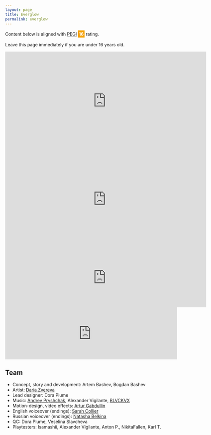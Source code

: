```yaml
---
layout: page
title: Everglow
permalink: everglow
---
```

Content below is aligned with [PEGI](https://pegi.info/) <span style="display: inline-block;background-color:#F5A200;color: #FEFEFE;padding: 3px;"><strong>16 </strong></span> rating.

Leave this page immediately if you are under 16 years old.

<iframe class="frame" width="646" height="315" src="https://www.youtube.com/embed/gWVen_-URGI" title="Everglow Trailer" frameborder="0" allow="accelerometer; autoplay; clipboard-write; encrypted-media; gyroscope; picture-in-picture" allowfullscreen></iframe>
<iframe class="frame" width="646" height="315" src="https://www.youtube.com/embed/2jkrECvRGrQ" title="Everglow OST" frameborder="0" allow="accelerometer; autoplay; clipboard-write; encrypted-media; gyroscope; picture-in-picture" allowfullscreen></iframe>
<iframe class="fill" src="https://store.steampowered.com/widget/1763150/" frameborder="0" width="646" height="190"></iframe>
<iframe class="fill" height="167" frameborder="0" src="https://itch.io/embed/1637622" width="552"><a href="https://aristarhys.itch.io/everglow">Everglow by Aristarhys</a></iframe>
<script>
(function() {
  var ratio = 16 / 9;
  var frames = document.getElementsByClassName('frame');
  for (var i = 0; i < frames.length; i++) {
    var frame = frames[i];
    var frameParent = frame.parentElement;
    var frameWidth = frameParent.clientWidth;
    var frameHeight = frameParent.clientHeight;
    frameHeight = Math.floor(frameWidth / ratio);
    frame.setAttribute('width', frameWidth);
    frame.setAttribute('height', frameHeight);
  }
  var fills = document.getElementsByClassName('fill');
  for (i = 0; i < fills.length; i++) {
    var fill = fills[i];
    var fillParent = fill.parentElement;
    fill.setAttribute('width', fillParent.clientWidth);
  }
})();
</script>

<h2 id="team">Team</h2>

* Concept, story and development: Artem Bashev, Bogdan Bashev
* Artist: [Daria Zvereva](https://www.behance.net/deltadasha6787)
* Lead designer: Dora Plume
* Music: [Andrey Pryshchak](https://soundcloud.com/andrey-pryschak), Alexander Vigilante, [BLVCKVX](https://soundcloud.com/blvckvx)
* Motion-design, video effects: [Artur Gabdullin](https://www.youtube.com/channel/UCv-kMiohTT68NKRDefNGQFA)
* English voiceover (endings): [Sarah Collier](https://www.fiverr.com/sarahcollier714/provide-a-warm-and-engaging-english-accented-voiceover)
* Russian voiceover (endings): [Natasha Belkina](https://vk.com/natasha.belkina)
* QC: Dora Plume, Veselina Slavcheva
* Playtesters: Isamashii, Alexander Vigilante, Anton P., NikitaFallen, Karl T.
